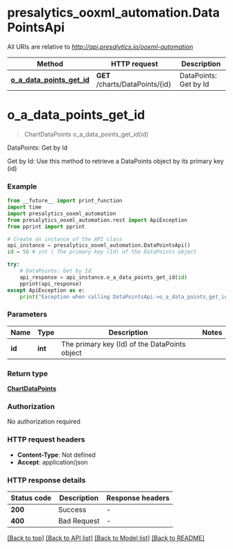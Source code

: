 # presalytics_ooxml_automation.DataPointsApi

All URIs are relative to *http://api.presalytics.io/ooxml-automation*

Method | HTTP request | Description
------------- | ------------- | -------------
[**o_a_data_points_get_id**](DataPointsApi.md#o_a_data_points_get_id) | **GET** /charts/DataPoints/{id} | DataPoints: Get by Id


# **o_a_data_points_get_id**
> ChartDataPoints o_a_data_points_get_id(id)

DataPoints: Get by Id

Get by Id: Use this method to retrieve a DataPoints object by its primary key (id)

### Example

```python
from __future__ import print_function
import time
import presalytics_ooxml_automation
from presalytics_ooxml_automation.rest import ApiException
from pprint import pprint

# Create an instance of the API class
api_instance = presalytics_ooxml_automation.DataPointsApi()
id = 56 # int | The primary key (Id) of the DataPoints object

try:
    # DataPoints: Get by Id
    api_response = api_instance.o_a_data_points_get_id(id)
    pprint(api_response)
except ApiException as e:
    print("Exception when calling DataPointsApi->o_a_data_points_get_id: %s\n" % e)
```

### Parameters

Name | Type | Description  | Notes
------------- | ------------- | ------------- | -------------
 **id** | **int**| The primary key (Id) of the DataPoints object | 

### Return type

[**ChartDataPoints**](ChartDataPoints.md)

### Authorization

No authorization required

### HTTP request headers

 - **Content-Type**: Not defined
 - **Accept**: application/json

### HTTP response details
| Status code | Description | Response headers |
|-------------|-------------|------------------|
**200** | Success |  -  |
**400** | Bad Request |  -  |

[[Back to top]](#) [[Back to API list]](../README.md#documentation-for-api-endpoints) [[Back to Model list]](../README.md#documentation-for-models) [[Back to README]](../README.md)

